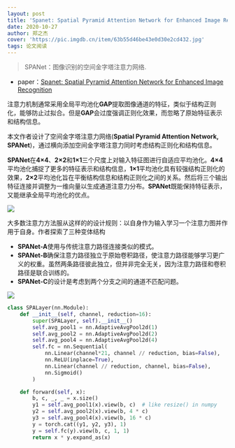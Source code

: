 ```yaml
---
layout: post
title: 'Spanet: Spatial Pyramid Attention Network for Enhanced Image Recognition'
date: 2020-10-27
author: 郑之杰
cover: 'https://pic.imgdb.cn/item/63b55d46be43e0d30e2cd432.jpg'
tags: 论文阅读
---
```


> SPANet：图像识别的空间金字塔注意力网络.

- paper：[Spanet: Spatial Pyramid Attention Network for Enhanced Image Recognition](https://ieeexplore.ieee.org/abstract/document/9102906)

注意力机制通常采用全局平均池化**GAP**提取图像通道的特征，类似于结构正则化，能够防止过拟合。但是**GAP**会过度强调正则化效果，而忽略了原始特征表示和结构信息。

本文作者设计了空间金字塔注意力网络(**Spatial Pyramid Attention Network, SPANet**)，通过横向添加空间金字塔注意力同时考虑结构正则化和结构信息。

**SPANet**在**4×4**、**2×2**和**1×1**三个尺度上对输入特征图进行自适应平均池化。**4×4**平均池化捕捉了更多的特征表示和结构信息，**1×1**平均池化具有较强结构正则化的效果，**2×2**平均池化旨在平衡结构信息和结构正则化之间的关系。然后将三个输出特征连接并调整为一维向量以生成通道注意力分布。**SPANet**既能保持特征表示，又能继承全局平均池化的优点。

![](https://pic.imgdb.cn/item/63b56326be43e0d30e36b559.jpg)

大多数注意力方法服从这样的的设计规则：以自身作为输入学习一个注意力图并作用于自身。作者探索了三种变体结构
- **SPANet-A**使用与传统注意力路径连接类似的模式。
- **SPANet-B**确保注意力路径独立于原始卷积路径，使注意力路径能够学习更广义的权重。虽然两条路径彼此独立，但并非完全无关，因为注意力路径和卷积路径是联合训练的。
- **SPANet-C**的设计是考虑到两个分支之间的通道不匹配问题。

![](https://pic.imgdb.cn/item/63b56521be43e0d30e39bd85.jpg)

```python
class SPALayer(nn.Module):
    def __init__(self, channel, reduction=16):
        super(SPALayer, self).__init__()
        self.avg_pool1 = nn.AdaptiveAvgPool2d(1)
        self.avg_pool2 = nn.AdaptiveAvgPool2d(2)
        self.avg_pool4 = nn.AdaptiveAvgPool2d(4)
        self.fc = nn.Sequential(
            nn.Linear(channel*21, channel // reduction, bias=False),
            nn.ReLU(inplace=True),
            nn.Linear(channel // reduction, channel, bias=False),
            nn.Sigmoid()
        )

    def forward(self, x):
        b, c, _, _ = x.size()
        y1 = self.avg_pool1(x).view(b, c)  # like resize() in numpy
        y2 = self.avg_pool2(x).view(b, 4 * c)
        y3 = self.avg_pool4(x).view(b, 16 * c)
        y = torch.cat((y1, y2, y3), 1)
        y = self.fc(y).view(b, c, 1, 1)
        return x * y.expand_as(x)
```